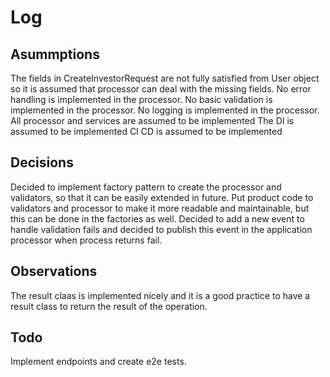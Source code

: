# Log

## Asummptions
The fields in CreateInvestorRequest are not fully satisfied from User object so it is assumed that processor can deal with the missing fields.
No error handling is implemented in the processor.
No basic validation is implemented in the processor.
No logging is implemented in the processor.
All processor and services are assumed to be implemented
The DI is assumed to be implemented
CI CD is assumed to be implemented

## Decisions
Decided to implement factory pattern to create the processor and validators, so that it can be easily extended in future.
Put product code to validators and processor to make it more readable and maintainable, but this can be done in the factories as well.
Decided to add a new event to handle validation fails and decided to publish this event in the application processor when process returns fail.


## Observations
The result claas is implemented nicely and it is a good practice to have a result class to return the result of the operation.

## Todo
Implement endpoints and create e2e tests.

